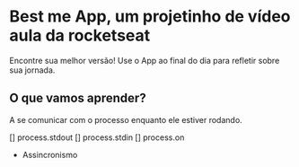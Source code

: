 # Best me App, um projetinho de vídeo aula da rocketseat

Encontre sua melhor versão!
Use o App ao final do dia para refletir sobre sua jornada.

## O que vamos aprender?

A se comunicar com o processo enquanto ele estiver rodando.

[] process.stdout
[] process.stdin
[] process.on

* Assincronismo